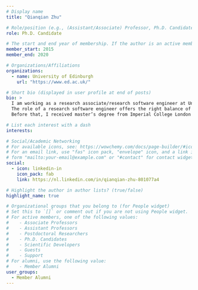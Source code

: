 ```yaml
---
# Display name
title: "Qianqian Zhu"

# Role/position (e.g., (Assistant/Associate) Professor, Ph.D. Candidate)
role: Ph.D. Candidate

# The start and end year of membership. If the author is an active member, leave member_end empty. Otherwise, fill in.
member_start: 2015
member_end: 2020

# Organizations/Affiliations
organizations:
  - name: University of Edinburgh
    url: "https://www.ed.ac.uk/"

# Short bio (displayed in user profile at end of posts)
bio: >
  I am working as a research associate/research software engineer at University of Edinburgh.
  The role of a research software engineer offers the right balance of research and practice for me. As a research software engineer, I can always learn new things from different research domains; meanwhile, I can apply my knowledge of software engineering to develop a high quality, reliable and maintainable software.
  Before that, I received master’s degree from Imperial College London in 2014 and PhD degree in Software Engineering from Delft University of Technology in 2020.

# List each interest with a dash
interests:

# Social/Academic Networking
# For available icons, see: https://wowchemy.com/docs/page-builder/#icons
# For an email link, use "fas" icon pack, "envelope" icon, and a link in the
# form "mailto:your-email@example.com" or "#contact" for contact widget.
social:
  - icon: linkedin-in
    icon_pack: fab
    link: https://nl.linkedin.com/in/qianqian-zhu-801077a4

# Highlight the author in author lists? (true/false)
highlight_name: true

# Organizational groups that you belong to (for People widget)
# Set this to `[]` or comment out if you are not using People widget.
# For active members, one of the following values: 
#    - Associate Professors
#    - Assistant Professors
#    - Postdoctoral Researchers
#    - Ph.D. Candidates
#    - Scientific Developers
#    - Guests
#    - Support
# For alumni, use the following value:
#    - Member Alumni
user_groups:
  - Member Alumni
---
```


